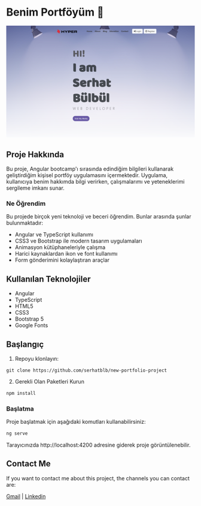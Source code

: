 # Benim Portföyüm 🚀

![Görünüm](https://github.com/serhatblb/new-portfolio-project/blob/master/src/app/imgs/header.png)

## Proje Hakkında

Bu proje, Angular bootcamp'ı sırasında edindiğim bilgileri kullanarak geliştirdiğim kişisel portföy uygulamasını içermektedir. Uygulama, kullanıcıya benim hakkımda bilgi verirken, çalışmalarımı ve yeteneklerimi sergileme imkanı sunar.

### Ne Öğrendim

Bu projede birçok yeni teknoloji ve beceri öğrendim. Bunlar arasında şunlar bulunmaktadır:

- Angular ve TypeScript kullanımı
- CSS3 ve Bootstrap ile modern tasarım uygulamaları
- Animasyon kütüphaneleriyle çalışma
- Harici kaynaklardan ikon ve font kullanımı
- Form gönderimini kolaylaştıran araçlar

## Kullanılan Teknolojiler

- Angular
- TypeScript
- HTML5
- CSS3
- Bootstrap 5
- Google Fonts

## Başlangıç

1. Repoyu klonlayın:

```
git clone https://github.com/serhatblb/new-portfolio-project
```

2. Gerekli Olan Paketleri Kurun

```javascript
npm install
```

### Başlatma

Proje başlatmak için aşağıdaki komutları kullanabilirsiniz:

```javascript
ng serve
```

Tarayıcınızda http://localhost:4200 adresine giderek proje görüntülenebilir.

## Contact Me

If you want to contact me about this project, the channels you can contact are:

[Gmail](mailto:serhatblb23@gmail.com) | [Linkedin](https://www.linkedin.com/in/serhatbulbul/)
